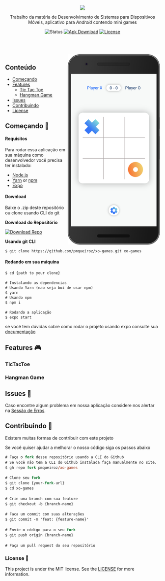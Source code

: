 <div align="center">

<img width="250px" align="center" src="https://raw.githubusercontent.com/pmqueiroz/dsdm-trab/master/.github/logo.svg"></img>

<p align="center">
    Trabalho da matéria de Desenvolvimento de Sistemas para Dispositivos Móveis, aplicativo para <i>Android</i> contendo mini games
</p>

![Status][status-badge]
[![Apk Download][apk-badge]][apk-url]
[![License][license-badge]][license-url]

<br>
<br>
<br>

<!-- <img src="https://raw.githubusercontent.com/pmqueiroz/xo-games/master/.github/mockup1.png" width="200px" align="left"/> -->

<img src="https://raw.githubusercontent.com/pmqueiroz/xo-games/master/.github/mockup2.png" width="300px" align="right"/>

</div>

## Conteúdo
* [Começando](#Começando-)
* [Features](#Features-)
    * [Tic Tac Toe](#TicTacToe)
    * [Hangman Game](#Hangman-Game)
* [Issues](#Issues-)
* [Contribuindo](#Contribuindo-)
* [License](#License-)
## Começando 🚀
#### Requisitos

Para rodar essa aplicação em sua máquina como desenvolvedor você precisa ter instalado:
* [Node.js][node-url]
* [Yarn][yarn-url] or [npm][npm-url]
* [Expo][expo-url]

#### Download

Baixe o .zip deste repositório ou clone usando CLI do git

**Download do Repositório**

[![Download Repo][download-button]][download-url]

**Usando git CLI**
```shell
$ git clone https://github.com/pmqueiroz/xo-games.git xo-games
```
#### Rodando em sua máquina

```shell
$ cd {path to your clone}

# Instalando as dependencias
# Usando Yarn (nao seja boi de usar npm)
$ yarn
# Usando npm
$ npm i

# Rodando a aplicação
$ expo start
```
se você tem dúvidas sobre como rodar o projeto usando expo consulte sua [documentação](https://docs.expo.io)

## Features 🎮
### TicTacToe
### Hangman Game
## Issues 🐛
Caso encontre algum problema em nossa aplicação considere nos alertar na [Sessão de Erros][issues-url].
## Contribuindo 🤝
Existem muitas formas de contribuir com este projeto

Se você quiser ajudar a melhorar o nosso código siga os passos abaixo

```ps
# Faça o fork desse repositório usando a CLI do Github
# Se você não tem a CLI do Github instalada faça manualmente no site.
$ gh repo fork pmqueiroz/xo-games

# Clone seu fork
$ git clone {your-fork-url}
$ cd xo-games

# Crie uma branch com sua feature
$ git checkout -b {branch-name}

# Faca um commit com suas alterações
$ git commit -m 'feat: {feature-name}'

# Envie o código para o seu fork
$ git push origin {branch-name}

# Faça um pull request do seu repositório
```

### License 📝
This project is under the MIT license. See the [LICENSE][license-url] for more information.

[status-badge]: https://img.shields.io/badge/status-building-important?logo=tool
[apk-badge]: https://img.shields.io/badge/Apk-download-important?logo=android&color=%233575F8
[apk-url]: https://github.com/pmqueiroz/xo-games/releases/download/v0.0.1-beta/xo-games.apk
[license-badge]: https://img.shields.io/github/license/pmqueiroz/xo-games?color=%233575F8
[license-url]: https://github.com/pmqueiroz/xo-games/blob/master/LICENSE
[issues-url]: https://github.com/pmqueiroz/xo-games/issues
[download-button]: https://github-readme-perks.vercel.app/api/button?content=Baixar%20Repo&link=https://github.com/pmqueiroz/xo-games/archive/master.zip&logo=github&bgColor=%233575F8
[download-url]: https://github.com/pmqueiroz/xo-games/archive/master.zip
[node-url]: https://nodejs.org/en
[yarn-url]: https://classic.yarnpkg.com/
[npm-url]:  https://www.npmjs.com/
[expo-url]: https://expo.io/
